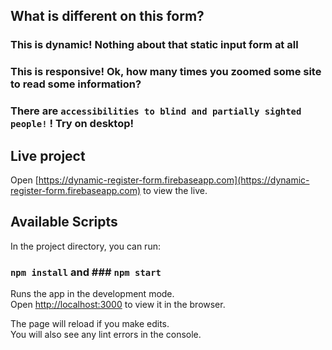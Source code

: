 ## What is different on this form?
### This is dynamic! Nothing about that static input form at all
### This is responsive! Ok, how many times you zoomed some site to read some information?
### There are `accessibilities to blind and partially sighted people!` ! Try on desktop!


## Live project
Open [https://dynamic-register-form.firebaseapp.com](https://dynamic-register-form.firebaseapp.com) to view the live.


## Available Scripts

In the project directory, you can run:

### `npm install` and ### `npm start`

Runs the app in the development mode.<br>
Open [http://localhost:3000](http://localhost:3000) to view it in the browser.

The page will reload if you make edits.<br>
You will also see any lint errors in the console.

